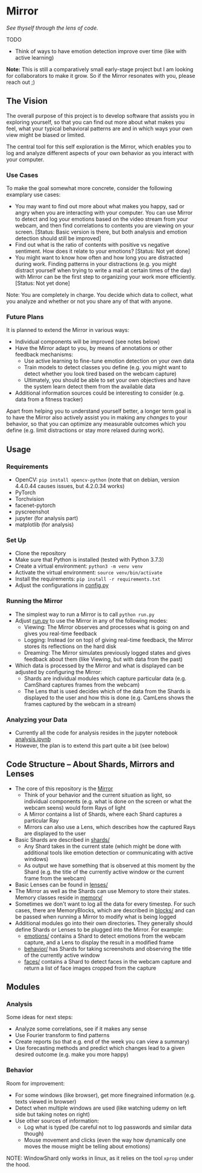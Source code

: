 # Mirror

_See thyself through the lens of code._


TODO

- Think of ways to have emotion detection improve over time (like with active learning)

__Note:__ This is still a comparatively small early-stage project but I am looking for collaborators to make it grow.
So if the Mirror resonates with you, please reach out ;)


## The Vision

The overall purpose of this project is to develop software
that assists you in exploring yourself, so that you can find out more about what makes you feel,
what your typical behavioral patterns are and in which ways your own view might be biased or limited.

The central tool for this self exploration is the Mirror, which enables you to log and analyze different aspects
of your own behavior as you interact with your computer.


### Use Cases

To make the goal somewhat more concrete, consider the following examplary use cases:

- You may want to find out more about what makes you happy, sad or angry when you are interacting with your computer.
  You can use Mirror to detect and log your emotions based on the video stream from your webcam,
  and then find correlations to contents you are viewing on your screen.
  [Status: Basic version is there, but both analysis and emotion detection should still be improved]
- Find out what is the ratio of contents with positive vs negative sentiment.
  How does it relate to your emotions?
  [Status: Not yet done]
- You might want to know how often and how long you are distracted during work.
  Finding patterns in your distractions (e.g. you might distract yourself when trying to write a mail at certain times of the day)
  with Mirror can be the first step to organizing your work more efficiently.
  [Status: Not yet done]

Note: You are completely in charge. You decide which data to collect, what you analyze and whether or not you share any of that with anyone.


### Future Plans

It is planned to extend the Mirror in various ways:

- Individual components will be improved (see notes below)
- Have the Mirror adapt to you, by means of annotations or other feedback mechanisms:
    - Use active learning to fine-tune emotion detection on your own data
    - Train models to detect classes you define (e.g. you might want to detect whether you look tired based on the webcam capture)
    - Ultimately, you should be able to set your own objectives and have the system learn detect them from the available data
- Additional information sources could be interesting to consider (e.g. data from a fitness tracker)

Apart from helping you to understand yourself better,
a longer term goal is to have the Mirror also actively assist you in making any _changes_ to your behavior,
so that you can optimize any measurable outcomes which you define (e.g. limit distractions or stay more relaxed during work).


## Usage

### Requirements

- OpenCV: `pip install opencv-python` (note that on debian, version 4.4.0.44 causes issues, but 4.2.0.34 works)
- PyTorch
- Torchvision
- facenet-pytorch
- pyscreenshot
- jupyter (for analysis part)
- matplotlib (for analysis)


### Set Up

- Clone the repository
- Make sure that Python is installed (tested with Python 3.7.3)
- Create a virtual environment: `python3 -m venv venv`
- Activate the virtual environment: `source venv/bin/activate`
- Install the requirements: `pip install -r requirements.txt`
- Adjust the configurations in [config.py](config.py)


### Running the Mirror

- The simplest way to run a Mirror is to call `python run.py`
- Adjust [run.py](run.py) to use the Mirror in any of the following modes:
    - Viewing: The Mirror observes and processes what is going on and gives you real-time feedback
    - Logging: Instead (or on top) of giving real-time feedback, the Mirror stores its reflections on the hard disk
    - Dreaming: The Mirror simulates previously logged states and gives feedback about them (like Viewing, but with data from the past)
- Which data is processed by the Mirror and what is displayed can be adjusted by configuring the Mirror:
    - Shards are individual modules which capture particular data (e.g. CamShard captures frames from the webcam)
    - The Lens that is used decides which of the data from the Shards is displayed to the user and how this is done (e.g. CamLens shows the frames captured by the webcam in a stream)


### Analyzing your Data

- Currently all the code for analysis resides in the jupyter notebook [analysis.ipynb](analysis.ipynb)
- However, the plan is to extend this part quite a bit (see below)



## Code Structure – About Shards, Mirrors and Lenses

- The core of this repository is the [Mirror](mirror.py)
    - Think of your behavior and the current situation as light, so individual components (e.g. what is done on the screen or what the webcam seens) would form Rays of light
    - A Mirror contains a list of Shards, where each Shard captures a particular Ray
    - Mirrors can also use a Lens, which describes how the captured Rays are displayed to the user
- Basic Shards are described in [shards/](shards/)
    - Any Shard takes in the current state (which might be done with additional tools like emotion detection or communicating with active windows)
    - As output we have something that is observed at this moment by the Shard (e.g. the title of the currently active window or the current frame from the webcam) 
- Basic Lenses can be found in [lenses/](lenses/)
- The Mirror as well as the Shards can use Memory to store their states. Memory classes reside in [memory/](memory/)
- Sometimes we don't want to log all the data for every timestep. For such cases, there are MemoryBlocks, which are described in [blocks/](blocks/) and can be passed when running a Mirror to modify what is being logged
- Additional modules go into their own directories. They generally should define Shards or Lenses to be plugged into the Mirror. For example:
    - [emotions/](emotions/) contains a Shard to detect emotions from the webcam capture, and a Lens to display the result in a modified frame
    - [behavior/](behavior/) has Shards for taking screenshots and observing the title of the currently active window
    - [faces/](faces/) contains a Shard to detect faces in the webcam capture and return a list of face images cropped from the capture


## Modules

### Analysis

Some ideas for next steps:

- Analyze some correlations, see if it makes any sense
- Use Fourier transform to find patterns
- Create reports (so that e.g. end of the week you can view a summary)
- Use forecasting methods and predict which changes lead to a given desired outcome (e.g. make you more happy)


### Behavior

Room for improvement:

- For some windows (like browser), get more finegrained information (e.g. texts viewed in browser)
- Detect when multiple windows are used (like watching udemy on left side but taking notes on right)
- Use other sources of information:
    - Log what is typed (be careful not to log passwords and similar data though)
    - Mouse movement and clicks (even the way how dynamically one moves the mouse might be telling about emotions)

NOTE: WindowShard only works in linux, as it relies on the tool `xprop` under the hood.

